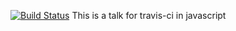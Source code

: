 [![Build Status](https://travis-ci.org/troy0820/travis-intro-norfolk.svg?branch=master)](https://travis-ci.org/troy0820/travis-intro-norfolk)
This is a talk for travis-ci in javascript
